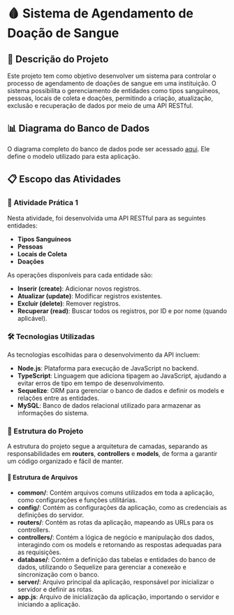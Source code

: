 # 🩸 Sistema de Agendamento de Doação de Sangue

## 📝 Descrição do Projeto
Este projeto tem como objetivo desenvolver um sistema para controlar o processo de agendamento de doações de sangue em uma instituição. O sistema possibilita o gerenciamento de entidades como tipos sanguíneos, pessoas, locais de coleta e doações, permitindo a criação, atualização, exclusão e recuperação de dados por meio de uma API RESTful.

## 📊 Diagrama do Banco de Dados
O diagrama completo do banco de dados pode ser acessado [aqui](https://github.com/fboliveira/CSI477-Sistemas-Web/blob/master/Assignments/Pratices/database-model/CSI606-sistema-doacao-sangue.png). Ele define o modelo utilizado para esta aplicação.

## 📋 Escopo das Atividades

### 🔧 Atividade Prática 1
Nesta atividade, foi desenvolvida uma API RESTful para as seguintes entidades:
- **Tipos Sanguíneos**
- **Pessoas**
- **Locais de Coleta**
- **Doações**

As operações disponíveis para cada entidade são:
- **Inserir (create)**: Adicionar novos registros.
- **Atualizar (update)**: Modificar registros existentes.
- **Excluir (delete)**: Remover registros.
- **Recuperar (read)**: Buscar todos os registros, por ID e por nome (quando aplicável).

### 🛠️ Tecnologias Utilizadas
As tecnologias escolhidas para o desenvolvimento da API incluem:
- **Node.js**: Plataforma para execução de JavaScript no backend.
- **TypeScript**: Linguagem que adiciona tipagem ao JavaScript, ajudando a evitar erros de tipo em tempo de desenvolvimento.
- **Sequelize**: ORM para gerenciar o banco de dados e definir os models e relações entre as entidades.
- **MySQL**: Banco de dados relacional utilizado para armazenar as informações do sistema.

### 📂 Estrutura do Projeto
A estrutura do projeto segue a arquitetura de camadas, separando as responsabilidades em **routers**, **controllers** e **models**, de forma a garantir um código organizado e fácil de manter.

#### 🧬 Estrutura de Arquivos
- **common/**: Contém arquivos comuns utilizados em toda a aplicação, como configurações e funções utilitárias. 
- **config/**: Contém as configurações da aplicação, como as credenciais as definições do servidor.
- **routers/**: Contém as rotas da aplicação, mapeando as URLs para os controllers.
- **controllers/**: Contém a lógica de negócio e manipulação dos dados, interagindo com os models e retornando as respostas adequadas para as requisições.
- **database/**: Contém a definição das tabelas e entidades do banco de dados, utilizando o Sequelize para gerenciar a conexeão e sincronização com o banco.
- **server/**: Arquivo principal da aplicação, responsável por inicializar o servidor e definir as rotas.
- **app.js**: Arquivo de inicialização da aplicação, importando o servidor e iniciando a aplicação.